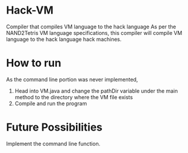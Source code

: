 # Hack-VM
Compiler that compiles VM language to the hack language
As per the NAND2Tetris VM language specifications, this compiler will compile VM language to the hack language hack machines.

# How to run
As the command line portion was never implemented,

1) Head into VM.java and change the pathDir variable under the main method to the directory where the VM file exists
2) Compile and run the program

# Future Possibilities
Implement the command line function.
